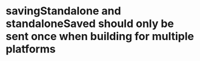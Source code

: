 # savingStandalone and standaloneSaved should only be sent once when building for multiple platforms